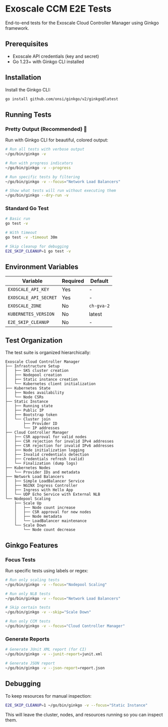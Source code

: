 # Exoscale CCM E2E Tests

End-to-end tests for the Exoscale Cloud Controller Manager using Ginkgo framework.

## Prerequisites

- Exoscale API credentials (key and secret)
- Go 1.23+ with Ginkgo CLI installed

## Installation

Install the Ginkgo CLI:

```bash
go install github.com/onsi/ginkgo/v2/ginkgo@latest
```

## Running Tests

### Pretty Output (Recommended) 🎨

Run with Ginkgo CLI for beautiful, colored output:

```bash
# Run all tests with verbose output
~/go/bin/ginkgo -v

# Run with progress indicators
~/go/bin/ginkgo -v --progress

# Run specific tests by filtering
~/go/bin/ginkgo -v --focus="Network Load Balancers"

# Show what tests will run without executing them
~/go/bin/ginkgo --dry-run -v
```

### Standard Go Test

```bash
# Basic run
go test -v

# With timeout
go test -v -timeout 30m

# Skip cleanup for debugging
E2E_SKIP_CLEANUP=1 go test -v
```

## Environment Variables

| Variable              | Required |   Default  |
|-----------------------|----------|------------|
| `EXOSCALE_API_KEY`    | Yes      | -          |
| `EXOSCALE_API_SECRET` | Yes      | -          |
| `EXOSCALE_ZONE`       | No       | `ch-gva-2` |
| `KUBERNETES_VERSION`  | No       | latest     |
| `E2E_SKIP_CLEANUP`    | No       | -          |

## Test Organization

The test suite is organized hierarchically:

```
Exoscale Cloud Controller Manager
├── Infrastructure Setup
│   ├── SKS cluster creation
│   ├── Nodepool creation
│   ├── Static instance creation
│   └── Kubernetes client initialization
├── Kubernetes State
│   ├── Nodes availability
│   └── Node CSRs
├── Static Instance
│   ├── Running state
│   ├── Public IP
│   ├── Bootstrap token
│   └── Cluster join
│       ├── Provider ID
│       └── IP addresses
├── Cloud Controller Manager
│   ├── CSR approval for valid nodes
│   ├── CSR rejection for invalid IPv4 addresses
│   ├── CSR rejection for invalid IPv6 addresses
│   ├── Node initialization logging
│   ├── Invalid credentials detection
│   ├── Credentials refresh (valid)
│   └── Finalization (dump logs)
├── Kubernetes Nodes
│   └── Provider IDs and metadata
├── Network Load Balancers
│   ├── Simple LoadBalancer Service
│   ├── NGINX Ingress Controller
│   ├── Ingress with Hello App
│   └── UDP Echo Service with External NLB
└── Nodepool Scaling
    ├── Scale Up
    │   ├── Node count increase
    │   ├── CSR approval for new nodes
    │   ├── Node metadata
    │   └── LoadBalancer maintenance
    └── Scale Down
        └── Node count decrease
```

## Ginkgo Features

### Focus Tests

Run specific tests using labels or regex:

```bash
# Run only scaling tests
~/go/bin/ginkgo -v --focus="Nodepool Scaling"

# Run only NLB tests
~/go/bin/ginkgo -v --focus="Network Load Balancers"

# Skip certain tests
~/go/bin/ginkgo -v --skip="Scale Down"

# Run only CCM tests
~/go/bin/ginkgo -v --focus="Cloud Controller Manager"
```

### Generate Reports

```bash
# Generate JUnit XML report (for CI)
~/go/bin/ginkgo -v --junit-report=junit.xml

# Generate JSON report
~/go/bin/ginkgo -v --json-report=report.json
```

## Debugging

To keep resources for manual inspection:

```bash
E2E_SKIP_CLEANUP=1 ~/go/bin/ginkgo -v --focus="Static Instance"
```

This will leave the cluster, nodes, and resources running so you can inspect them.
